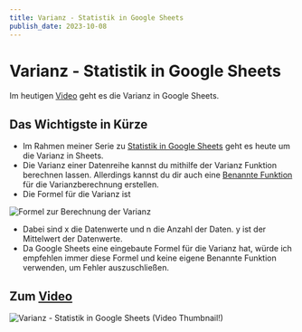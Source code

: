 ```yaml
---
title: Varianz - Statistik in Google Sheets
publish_date: 2023-10-08
---
```


# Varianz - Statistik in Google Sheets

Im heutigen [Video](https://youtu.be/YHTPcWitiSI) geht es die Varianz in Google Sheets. 

## Das Wichtigste in Kürze

- Im Rahmen meiner Serie zu [Statistik in Google Sheets](https://www.youtube.com/playlist?list=PLIwquKwgy9HbE8JO1o2Ghv9wcYHS9uHfc) geht es heute um die Varianz in Sheets.
- Die Varianz einer Datenreihe kannst du mithilfe der Varianz Funktion berechnen lassen. Allerdings kannst du dir auch eine [Benannte Funktion](https://youtu.be/L2LVHTGzizU) für die Varianzberechnung erstellen.
- Die Formel für die Varianz ist

![Formel zur Berechnung der Varianz](../../images/formeln/495_formel.jpg "Formel zur Berechnung der Varianz")

- Dabei sind x die Datenwerte und n die Anzahl der Daten. y ist der Mittelwert der Datenwerte.
- Da Google Sheets eine eingebaute Formel für die Varianz hat, würde ich empfehlen immer diese Formel und keine eigene Benannte Funktion verwenden, um Fehler auszuschließen.

## Zum [Video](https://youtu.be/YHTPcWitiSI)

![Varianz - Statistik in Google Sheets (Video Thumbnail!)](../../thumbnails/Fertig495.jpg "Varianz - Statistik in Google Sheets (Video Thumbnail!)")